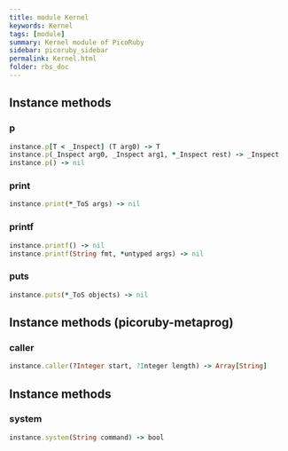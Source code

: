 ```yaml
---
title: module Kernel
keywords: Kernel
tags: [module]
summary: Kernel module of PicoRuby
sidebar: picoruby_sidebar
permalink: Kernel.html
folder: rbs_doc
---
```

## Instance methods
### p

```ruby
instance.p[T < _Inspect] (T arg0) -> T
instance.p(_Inspect arg0, _Inspect arg1, *_Inspect rest) -> _Inspect
instance.p() -> nil
```
### print

```ruby
instance.print(*_ToS args) -> nil
```
### printf

```ruby
instance.printf() -> nil
instance.printf(String fmt, *untyped args) -> nil
```
### puts

```ruby
instance.puts(*_ToS objects) -> nil
```
## Instance methods (picoruby-metaprog)
### caller

```ruby
instance.caller(?Integer start, ?Integer length) -> Array[String]
```
## Instance methods
### system

```ruby
instance.system(String command) -> bool
```
